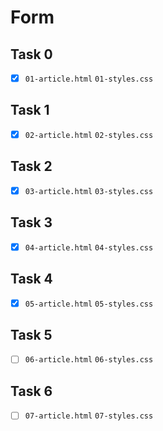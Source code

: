 # Form

## Task 0

- [x] `01-article.html` `01-styles.css`

## Task 1

- [x] `02-article.html` `02-styles.css`

## Task 2

- [x] `03-article.html` `03-styles.css`

## Task 3

- [x] `04-article.html` `04-styles.css`

## Task 4

- [x] `05-article.html` `05-styles.css`

## Task 5

- [ ] `06-article.html` `06-styles.css`

## Task 6

- [ ] `07-article.html` `07-styles.css`

